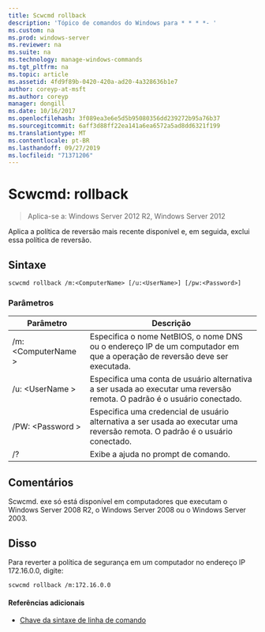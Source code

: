 ```yaml
---
title: Scwcmd rollback
description: 'Tópico de comandos do Windows para * * * *- '
ms.custom: na
ms.prod: windows-server
ms.reviewer: na
ms.suite: na
ms.technology: manage-windows-commands
ms.tgt_pltfrm: na
ms.topic: article
ms.assetid: 4fd9f89b-0420-420a-ad20-4a328636b1e7
author: coreyp-at-msft
ms.author: coreyp
manager: dongill
ms.date: 10/16/2017
ms.openlocfilehash: 3f089ea3e6e5d5b95080356dd239272b95a76b37
ms.sourcegitcommit: 6aff3d88ff22ea141a6ea6572a5ad8dd6321f199
ms.translationtype: MT
ms.contentlocale: pt-BR
ms.lasthandoff: 09/27/2019
ms.locfileid: "71371206"
---
```

# <a name="scwcmd-rollback"></a>Scwcmd: rollback

> Aplica-se a: Windows Server 2012 R2, Windows Server 2012

Aplica a política de reversão mais recente disponível e, em seguida, exclui essa política de reversão.

## <a name="syntax"></a>Sintaxe

```
scwcmd rollback /m:<ComputerName> [/u:<UserName>] [/pw:<Password>]
```

### <a name="parameters"></a>Parâmetros

|Parâmetro|Descrição|
|---------|-----------|
|/m: \<ComputerName >|Especifica o nome NetBIOS, o nome DNS ou o endereço IP de um computador em que a operação de reversão deve ser executada.|
|/u: \<UserName >|Especifica uma conta de usuário alternativa a ser usada ao executar uma reversão remota. O padrão é o usuário conectado.|
|/PW: \<Password >|Especifica uma credencial de usuário alternativa a ser usada ao executar uma reversão remota. O padrão é o usuário conectado.|
|/?|Exibe a ajuda no prompt de comando.|

## <a name="remarks"></a>Comentários

Scwcmd. exe só está disponível em computadores que executam o Windows Server 2008 R2, o Windows Server 2008 ou o Windows Server 2003.

## <a name="BKMK_Examples"></a>Disso

Para reverter a política de segurança em um computador no endereço IP 172.16.0.0, digite:
```
scwcmd rollback /m:172.16.0.0
```

#### <a name="additional-references"></a>Referências adicionais

-   [Chave da sintaxe de linha de comando](command-line-syntax-key.md)